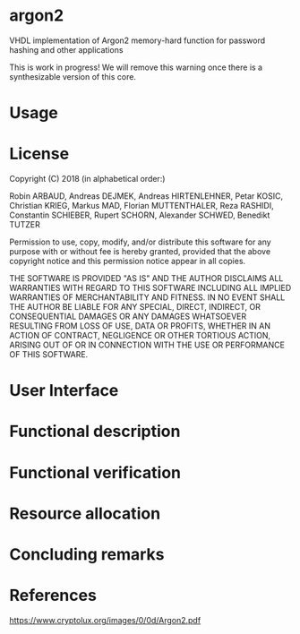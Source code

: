 # argon2
 VHDL implementation of Argon2 memory-hard function for password hashing and other applications

<aside class="warning">
This is work in progress! We will remove this warning once there is a synthesizable version of this core.
</aside>

# Usage

# License

Copyright (C) 2018 (in alphabetical order:)

Robin ARBAUD,
Andreas DEJMEK,
Andreas HIRTENLEHNER,
Petar KOSIC,
Christian KRIEG,
Markus MAD,
Florian MUTTENTHALER,
Reza RASHIDI,
Constantin SCHIEBER,
Rupert SCHORN,
Alexander SCHWED,
Benedikt TUTZER


Permission to use, copy, modify, and/or distribute this software for any purpose with or without fee is hereby granted, provided that the above copyright notice and this permission notice appear in all copies.

THE SOFTWARE IS PROVIDED "AS IS" AND THE AUTHOR DISCLAIMS ALL WARRANTIES WITH REGARD TO THIS SOFTWARE INCLUDING ALL IMPLIED WARRANTIES OF MERCHANTABILITY AND FITNESS. IN NO EVENT SHALL THE AUTHOR BE LIABLE FOR ANY SPECIAL, DIRECT, INDIRECT, OR CONSEQUENTIAL DAMAGES OR ANY DAMAGES WHATSOEVER RESULTING FROM LOSS OF USE, DATA OR PROFITS, WHETHER IN AN ACTION OF CONTRACT, NEGLIGENCE OR OTHER TORTIOUS ACTION, ARISING OUT OF OR IN CONNECTION WITH THE USE OR PERFORMANCE OF THIS SOFTWARE.

# User Interface

# Functional description

# Functional verification

# Resource allocation

# Concluding remarks

# References

https://www.cryptolux.org/images/0/0d/Argon2.pdf

